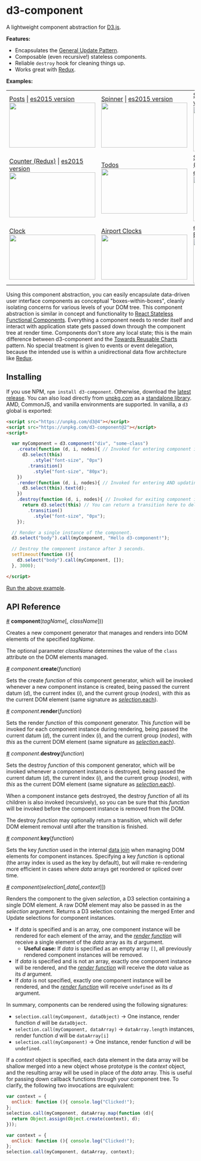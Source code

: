 # d3-component

A lightweight component abstraction for [D3.js](d3js.org).

**Features:**

 * Encapsulates the [General Update Pattern](https://github.com/d3/d3-selection#selection_merge).
 * Composable (even recursive!) stateless components.
 * Reliable `destroy` hook for cleaning things up.
 * Works great with [Redux](http://redux.js.org/).

**Examples:**
<table>
  <tr>
    <!-- Posts -->
    <td>
      <div>
        <a href="http://bl.ocks.org/curran/fc8f6989901628e2e79d6374849453ed">Posts</a> | <a href="https://bl.ocks.org/micahstubbs/23a43e0236d235fe52855dc6aecd74a0">es2015 version</a>
      </div>
      <a href="http://bl.ocks.org/curran/fc8f6989901628e2e79d6374849453ed">
        <img width="230" height="120" src="http://bl.ocks.org/curran/raw/fc8f6989901628e2e79d6374849453ed/thumbnail.png">
      </a>
    </td>
    <!-- Spinner -->
    <td>
        <div>
          <a href="http://bl.ocks.org/curran/685fa8300650c4324d571c6b0ecc55de">Spinner</a> | <a href="https://bl.ocks.org/micahstubbs/0e2b63921f5642f0f65f51e27cccd02f">es2015 version</a>
        </div>
        <a href="http://bl.ocks.org/curran/685fa8300650c4324d571c6b0ecc55de">
          <img width="230" height="120" src="http://bl.ocks.org/curran/raw/685fa8300650c4324d571c6b0ecc55de/thumbnail.png">
        </a>
    </td>
    <!-- Stopwatch (Redux) -->
    <td>
        <div>
          <a href="http://bl.ocks.org/curran/593ffae30c42789a9af36f08c983867e">Stopwatch (Redux)</a> | <a href="https://bl.ocks.org/micahstubbs/8e94f74c7d0a5dec710330574781fda0">es2015 version</a>
        </div>
        <a href="http://bl.ocks.org/curran/593ffae30c42789a9af36f08c983867e">
          <img width="230" height="120" src="http://bl.ocks.org/curran/raw/593ffae30c42789a9af36f08c983867e/thumbnail.png">
        </a>
    </td>
  </tr>
  <tr>
    <!-- Counter (Redux) -->
    <td>
      <div>
        <a href="http://bl.ocks.org/curran/acde35df0c7939ff97740b4f9800258e">Counter (Redux)</a> | <a href="https://bl.ocks.org/micahstubbs/04df008db0b12474a726a7986d73ad14">es2015 version</a>
      </div>
      <a href="http://bl.ocks.org/curran/acde35df0c7939ff97740b4f9800258e">
        <img width="230" height="120" src="http://bl.ocks.org/curran/raw/acde35df0c7939ff97740b4f9800258e/thumbnail.png">
      </a>
    </td>
    <!-- Todos -->
    <td>
      <a href="http://bl.ocks.org/curran/d8639546697c7ae3ab46c2544683d53a">
        <div>Todos</div>
        <img width="230" height="120" src="http://bl.ocks.org/curran/raw/d8639546697c7ae3ab46c2544683d53a/thumbnail.png">
      </a>
    </td>
    <!-- Scatter Plot with Menus (Redux) -->
    <td>
      <div>
        <a href="http://bl.ocks.org/curran/8c131a74b85d0bb0246233de2cff3f52">Scatter Plot with Menus (Redux)</a>
        <br>
        <a href="http://bl.ocks.org/micahstubbs/9180020ff8265eade016a82ba54db26b">es2015 version</a>
      </div>
      <a href="http://bl.ocks.org/curran/8c131a74b85d0bb0246233de2cff3f52">
        <img width="230" height="120" src="https://cloud.githubusercontent.com/assets/68416/23792933/ff5f7142-05ae-11e7-97dc-9489438dc3e6.png">
      </a>
    </td>
  </tr>
  <tr>
    <!-- Clock -->
    <td>
      <a href="http://bl.ocks.org/curran/28047fcfeb11cc0c66d10e7f30e1fe22">
        <div>Clock</div>
        <img width="230" height="120" src="http://bl.ocks.org/curran/raw/28047fcfeb11cc0c66d10e7f30e1fe22/thumbnail.png">
      </a>
    </td>
    <!-- Airport Clocks -->
    <td>
      <a href="http://bl.ocks.org/curran/598e90fe0dcab73030dbecc38fb6e725">
        <div>Airport Clocks</div>
        <img width="230" height="120" src="http://bl.ocks.org/curran/raw/598e90fe0dcab73030dbecc38fb6e725/thumbnail.png">
      </a>
    </td>
    <!-- example-viewer -->
    <td>
      <a href="https://github.com/curran/example-viewer">
        <div>example-viewer (Redux, ES2015</div>
        <img width="230" height="120" src="https://cloud.githubusercontent.com/assets/68416/24115062/2e694866-0dc8-11e7-8dee-73bfcb42ff13.png">
      </a>
    </td>
  </tr>
</table>

Using this component abstraction, you can easily encapsulate data-driven user interface components as conceptual "boxes-within-boxes", cleanly isolating concerns for various levels of your DOM tree. This component abstraction is similar in concept and functionality to [React Stateless Functional Components](https://hackernoon.com/react-stateless-functional-components-nine-wins-you-might-have-overlooked-997b0d933dbc#.dc21r5uj4). Everything a component needs to render itself and interact with application state gets passed down through the component tree at render time. Components don't store any local state; this is the main difference between d3-component and the [Towards Reusable Charts](https://bost.ocks.org/mike/chart/) pattern. No special treatment is given to events or event delegation, because the intended use is within a unidirectional data flow architecture like [Redux](http://redux.js.org/).

## Installing

If you use NPM, `npm install d3-component`. Otherwise, download the [latest release](https://github.com/curran/d3-component/releases/latest). You can also load directly from [unpkg.com](https://unpkg.com) as a [standalone library](https://unpkg.com/d3-component@1). AMD, CommonJS, and vanilla environments are supported. In vanilla, a `d3` global is exported:

```html
<script src="https://unpkg.com/d3@4"></script>
<script src="https://unpkg.com/d3-component@2"></script>
<script>

  var myComponent = d3.component("div", "some-class")
    .create(function (d, i, nodes){ // Invoked for entering component instances.
      d3.select(this)
          .style("font-size", "0px")
        .transition()
          .style("font-size", "80px");
    })
    .render(function (d, i, nodes){ // Invoked for entering AND updating instances.
      d3.select(this).text(d);
    })
    .destroy(function (d, i, nodes){ // Invoked for exiting component instances.
      return d3.select(this) // You can return a transition here to delay node removal.
        .transition()
          .style("font-size", "0px");
    });

  // Render a single instance of the component.
  d3.select("body").call(myComponent, "Hello d3-component!");

  // Destroy the component instance after 3 seconds.
  setTimeout(function (){
    d3.select("body").call(myComponent, []);
  }, 3000);

</script>
```

[Run the above example](https://bl.ocks.org/curran/c3d9783e641636479fa8e07a480e7233).

## API Reference

<a href="#component" name="component">#</a> <b>component</b>(<i>tagName</i>[, <i>className</i>]))

Creates a new component generator that manages and renders into DOM elements of the specified *tagName*.

The optional parameter *className* determines the value of the `class` attribute on the DOM elements managed.

<a href="#component_create" name="component_create" >#</a> <i>component</i>.<b>create</b>(<i>function</i>)

Sets the create *function* of this component generator, which will be invoked whenever a new component instance is created, being passed the current datum (*d*), the current index (*i*), and the current group (*nodes*), with *this* as the current DOM element (same signature as [*selection*.each](https://github.com/d3/d3-selection#selection_each)).

<a href="#component_render" name="component_render" >#</a> <i>component</i>.<b>render</b>(<i>function</i>)

Sets the render *function* of this component generator. This *function* will be invoked for each component instance during rendering, being passed the current datum (*d*), the current index (*i*), and the current group (*nodes*), with *this* as the current DOM element (same signature as [*selection*.each](https://github.com/d3/d3-selection#selection_each)).

<a href="#component_destroy" name="component_destroy" >#</a> <i>component</i>.<b>destroy</b>(<i>function</i>)

Sets the destroy *function* of this component generator, which will be invoked whenever a component instance is destroyed, being passed the current datum (*d*), the current index (*i*), and the current group (*nodes*), with *this* as the current DOM element (same signature as [*selection*.each](https://github.com/d3/d3-selection#selection_each)).

When a component instance gets destroyed, the destroy *function* of all its children is also invoked (recursively), so you can be sure that this *function* will be invoked before the compoent instance is removed from the DOM.

The destroy *function* may optionally return a transition, which will defer DOM element removal until after the transition is finished.

<a href="#component_key" name="component_key" >#</a> <i>component</i>.<b>key</b>(<i>function</i>)

Sets the key *function* used in the internal [data join](https://github.com/d3/d3-selection#selection_data) when managing DOM elements for component instances. Specifying a key *function* is optional (the array index is used as the key by default), but will make re-rendering more efficient in cases where *data* arrays get reordered or spliced over time.

<a href="#component_invoke" name="component_invoke" >#</a> <i>component</i>(<i>selection</i>[,<i>data</i>[,<i>context</i>]])

Renders the component to the given *selection*, a D3 selection containing a single DOM element. A raw DOM element may also be passed in as the *selection* argument. Returns a D3 selection containing the merged Enter and Update selections for component instances.

 * If *data* is specified and is an array, one component instance will be rendered for each element of the array, and the *[render function](component_render)* will receive a single element of the *data* array as its *d* argument.
   * **Useful case:** If *data* is specified as an empty array `[]`, all previously rendered component instances will be removed.
 * If *data* is specified and is not an array, exactly one component instance will be rendered, and the *[render function](component_render)* will receive the *data* value as its *d* argument.
 * If *data* is not specified, exactly one component instance will be rendered, and the *[render function](component_render)* will receive `undefined` as its *d* argument.

In summary, components can be rendered using the following signatures:

 * `selection.call(myComponent, dataObject)` → One instance, render function *d* will be `dataObject`.
 * `selection.call(myComponent, dataArray)` → `dataArray.length` instances, render function *d* will be `dataArray[i]`
 * `selection.call(myComponent)` → One instance, render function *d* will be `undefined`.

If a *context* object is specified, each data element in the data array will be shallow merged into a new object whose prototype is the *context* object, and the resulting array will be used in place of the *data* array. This is useful for passing down callback functions through your component tree. To clarify, the following two invocations are equivalent:

```js
var context = {
  onClick: function (){ console.log("Clicked!");
};
selection.call(myComponent, dataArray.map(function (d){
  return Object.assign(Object.create(context), d);
}));
```

```js
var context = {
  onClick: function (){ console.log("Clicked!");
};
selection.call(myComponent, dataArray, context);
```
